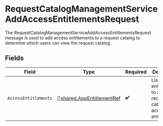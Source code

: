 # RequestCatalogManagementServiceAddAccessEntitlementsRequest

The RequestCatalogManagementServiceAddAccessEntitlementsRequest message is used to add access entitlements to a request
 catalog to determine which users can view the request catalog.


## Fields

| Field                                                                         | Type                                                                          | Required                                                                      | Description                                                                   |
| ----------------------------------------------------------------------------- | ----------------------------------------------------------------------------- | ----------------------------------------------------------------------------- | ----------------------------------------------------------------------------- |
| `AccessEntitlements`                                                          | [][shared.AppEntitlementRef](../../../pkg/models/shared/appentitlementref.md) | :heavy_check_mark:                                                            | List of entitlements to add to the request catalog as access entitlements.    |